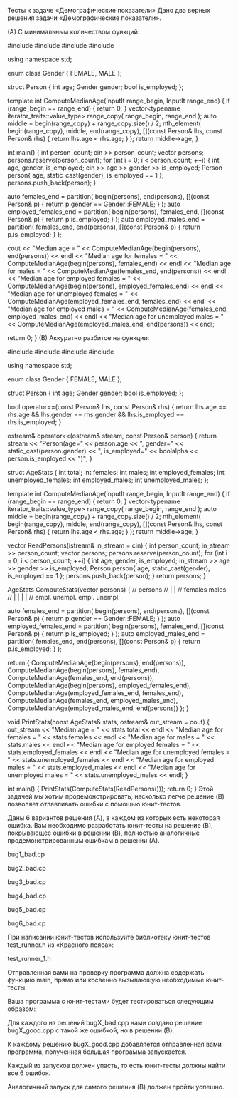 Тесты к задаче «Демографические показатели»
Дано два верных решения задачи «Демографические показатели».

(A) С минимальным количеством функций:

#include <algorithm>
#include <iostream>
#include <string>
#include <vector>

using namespace std;

enum class Gender {
  FEMALE,
  MALE
};

struct Person {
  int age;
  Gender gender;
  bool is_employed;
};

template <typename InputIt>
int ComputeMedianAge(InputIt range_begin, InputIt range_end) {
  if (range_begin == range_end) {
    return 0;
  }
  vector<typename iterator_traits<InputIt>::value_type> range_copy(
      range_begin,
      range_end
  );
  auto middle = begin(range_copy) + range_copy.size() / 2;
  nth_element(
      begin(range_copy), middle, end(range_copy),
      [](const Person& lhs, const Person& rhs) {
        return lhs.age < rhs.age;
      }
  );
  return middle->age;
}

int main() {
  int person_count;
  cin >> person_count;
  vector<Person> persons;
  persons.reserve(person_count);
  for (int i = 0; i < person_count; ++i) {
    int age, gender, is_employed;
    cin >> age >> gender >> is_employed;
    Person person{
        age,
        static_cast<Gender>(gender),
        is_employed == 1
    };
    persons.push_back(person);
  }

  auto females_end = partition(
      begin(persons), end(persons),
      [](const Person& p) {
        return p.gender == Gender::FEMALE;
      }
  );
  auto employed_females_end = partition(
      begin(persons), females_end,
      [](const Person& p) {
        return p.is_employed;
      }
  );
  auto employed_males_end = partition(
      females_end, end(persons),
      [](const Person& p) {
        return p.is_employed;
      }
  );

  cout << "Median age = "
       << ComputeMedianAge(begin(persons), end(persons))         << endl
       << "Median age for females = "
       << ComputeMedianAge(begin(persons), females_end)          << endl
       << "Median age for males = "
       << ComputeMedianAge(females_end, end(persons))            << endl
       << "Median age for employed females = "
       << ComputeMedianAge(begin(persons), employed_females_end) << endl
       << "Median age for unemployed females = "
       << ComputeMedianAge(employed_females_end, females_end)    << endl
       << "Median age for employed males = "
       << ComputeMedianAge(females_end, employed_males_end)      << endl
       << "Median age for unemployed males = "
       << ComputeMedianAge(employed_males_end, end(persons))     << endl;

  return 0;
}
(B) Аккуратно разбитое на функции:

#include <algorithm>
#include <iostream>
#include <string>
#include <vector>

using namespace std;

enum class Gender {
  FEMALE,
  MALE
};

struct Person {
  int age;
  Gender gender;
  bool is_employed;
};

bool operator==(const Person& lhs, const Person& rhs) {
  return lhs.age == rhs.age
      && lhs.gender == rhs.gender
      && lhs.is_employed == rhs.is_employed;
}

ostream& operator<<(ostream& stream, const Person& person) {
  return stream << "Person(age=" << person.age 
      << ", gender=" << static_cast<int>(person.gender)
      << ", is_employed=" << boolalpha << person.is_employed << ")";
}

struct AgeStats {
  int total;
  int females;
  int males;
  int employed_females;
  int unemployed_females;
  int employed_males;
  int unemployed_males;
};

template <typename InputIt>
int ComputeMedianAge(InputIt range_begin, InputIt range_end) {
  if (range_begin == range_end) {
    return 0;
  }
  vector<typename iterator_traits<InputIt>::value_type> range_copy(
      range_begin,
      range_end
  );
  auto middle = begin(range_copy) + range_copy.size() / 2;
  nth_element(
      begin(range_copy), middle, end(range_copy),
      [](const Person& lhs, const Person& rhs) {
        return lhs.age < rhs.age;
      }
  );
  return middle->age;
}

vector<Person> ReadPersons(istream& in_stream = cin) {
  int person_count;
  in_stream >> person_count;
  vector<Person> persons;
  persons.reserve(person_count);
  for (int i = 0; i < person_count; ++i) {
    int age, gender, is_employed;
    in_stream >> age >> gender >> is_employed;
    Person person{
        age,
        static_cast<Gender>(gender),
        is_employed == 1
    };
    persons.push_back(person);
  }
  return persons;
}

AgeStats ComputeStats(vector<Person> persons) {
  //                 persons
  //                |       |
  //          females        males
  //         |       |      |     |
  //      empl.  unempl. empl.   unempl.

  auto females_end = partition(
      begin(persons), end(persons),
      [](const Person& p) {
        return p.gender == Gender::FEMALE;
      }
  );
  auto employed_females_end = partition(
      begin(persons), females_end,
      [](const Person& p) {
        return p.is_employed;
      }
  );
  auto employed_males_end = partition(
      females_end, end(persons),
      [](const Person& p) {
        return p.is_employed;
      }
  );

  return {
       ComputeMedianAge(begin(persons), end(persons)),
       ComputeMedianAge(begin(persons), females_end),
       ComputeMedianAge(females_end, end(persons)),
       ComputeMedianAge(begin(persons),  employed_females_end),
       ComputeMedianAge(employed_females_end, females_end),
       ComputeMedianAge(females_end, employed_males_end),
       ComputeMedianAge(employed_males_end, end(persons))
  };
}

void PrintStats(const AgeStats& stats,
                ostream& out_stream = cout) {
  out_stream << "Median age = "
             << stats.total              << endl
             << "Median age for females = "
             << stats.females            << endl
             << "Median age for males = "
             << stats.males              << endl
             << "Median age for employed females = "
             << stats.employed_females   << endl
             << "Median age for unemployed females = "
             << stats.unemployed_females << endl
             << "Median age for employed males = "
             << stats.employed_males     << endl
             << "Median age for unemployed males = "
             << stats.unemployed_males   << endl;
}

int main() {
  PrintStats(ComputeStats(ReadPersons()));
  return 0;
}
Этой задачей мы хотим продемонстрировать, насколько легче решение (B) позволяет отлавливать ошибки с помощью юнит-тестов.

Даны 6 вариантов решения (A), в каждом из которых есть некоторая ошибка. Вам необходимо разработать юнит-тесты на решение (B), покрывающее ошибки в решении (B), полностью аналогичные продемонстрированным ошибкам в решении (A).

bug1_bad.cp

bug2_bad.cp

bug3_bad.cp

bug4_bad.cp

bug5_bad.cp

bug6_bad.cp

При написании юнит-тестов используйте библиотеку юнит-тестов test_runner.h из «Красного пояса»:

test_runner_1.h

Отправленная вами на проверку программа должна содержать функцию main, прямо или косвенно вызывающую необходимые юнит-тесты.

Ваша программа с юнит-тестами будет тестироваться следующим образом:

Для каждого из решений bugX_bad.cpp нами создано решение bugX_good.cpp с такой же ошибкой, но в решении (B).

К каждому решению bugX_good.cpp добавляется отправленная вами программа, полученная большая программа запускается.

Каждый из запусков должен упасть, то есть юнит-тесты должны найти все 6 ошибок.

Аналогичный запуск для самого решения (B) должен пройти успешно.